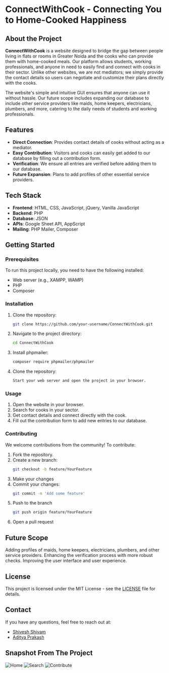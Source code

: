 # ConnectWithCook - **Connecting You to Home-Cooked Happiness** 

## About the Project

**ConnectWithCook** is a website designed to bridge the gap between people living in flats or rooms in Greater Noida and the cooks who can provide them with home-cooked meals. Our platform allows students, working professionals, and anyone in need to easily find and connect with cooks in their sector. Unlike other websites, we are not mediators; we simply provide the contact details so users can negotiate and customize their plans directly with the cooks.

The website's simple and intuitive GUI ensures that anyone can use it without hassle. Our future scope includes expanding our database to include other service providers like maids, home keepers, electricians, plumbers, and more, catering to the daily needs of students and working professionals.

## Features

- **Direct Connection**: Provides contact details of cooks without acting as a mediator.
- **Easy Contribution**: Visitors and cooks can easily get added to our database by filling out a contribution form.
- **Verification**: We ensure all entries are verified before adding them to our database.
- **Future Expansion**: Plans to add profiles of other essential service providers.

## Tech Stack

- **Frontend**: HTML, CSS, JavaScript, jQuery, Vanilla JavaScript
- **Backend**: PHP
- **Database**: JSON
- **APIs**: Google Sheet API, AppScript
- **Mailing**: PHP Mailer, Composer

## Getting Started

### Prerequisites

To run this project locally, you need to have the following installed:

- Web server (e.g., XAMPP, WAMP)
- PHP
- Composer

### Installation

1. Clone the repository:
   ```sh
   git clone https://github.com/your-username/ConnectWithCook.git
2. Navigate to the project directory:
   ```sh
   cd ConnectWithCook
3. Install phpmailer:
   ```sh
   composer require phpmailer/phpmailer
4. Clone the repository:
   ```sh
   Start your web server and open the project in your browser.

### Usage

1. Open the website in your browser.
2. Search for cooks in your sector.
3. Get contact details and connect directly with the cook.
4. Fill out the contribution form to add new entries to our database.

### Contributing

We welcome contributions from the community! To contribute:

1. Fork the repository.
2. Create a new branch:
   ```sh
   git checkout -b feature/YourFeature
3. Make your changes
4. Commit your changes:
   ```sh
   git commit -m 'Add some feature'
5. Push to the branch
   ```sh
   git push origin feature/YourFeature
6. Open a pull request

## Future Scope

Adding profiles of maids, home keepers, electricians, plumbers, and other service providers.
Enhancing the verification process with more robust checks.
Improving the user interface and user experience.

## License

This project is licensed under the MIT License - see the [LICENSE](https://github.com/sudoshivesh/ConnectWithCook/blob/sudo/LICENSE) file for details.

## Contact

If you have any questions, feel free to reach out at:

- [Shivesh Shivam](https://www.linkedin.com/in/sudoshivesh)
- [Aditya Prakash](https://www.linkedin.com/in/echoaditya)

## Snapshot From The Project

![Home](assets/gui/Home.png)
![Search](assets/gui/search.png)
![Contribute](assets/gui/Contribute.png)

